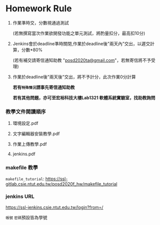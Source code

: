 # Homework Rule

1. 作業準時交，分數視通過測試

   (若無撰寫當次作業欲開發功能之單元測試，將酌量扣分，最高扣10分)

2. Jenkins會於deadline準時關閉,作業於deadline後"兩天內"交出，以遲交計算，分數*80%

    (若有補交請寄信通知助教 "posd2020ta@gmail.com"，若無寄信將不予受理)

3. 作業於deadline後"兩天後"交出，將不予計分，此次作業0分計算

    **若有`特殊情況`請事先寄信通知助教** 
    
    **若有其他問題，亦可至宏裕科技大樓Lab1321 軟體系統實驗室，找助教詢問**

### 教學文件閱讀順序
1. 環境設定.pdf

2. 文字編輯器安裝教學.pdf 

3. 作業上傳教學.pdf 

4. jenkins.pdf

### makefile 教學 ###
`makefile_tutorial`: https://ssl-gitlab.csie.ntut.edu.tw/posd2020f_hw/makefile_tutorial

### jenkins URL ###
https://ssl-jenkins.csie.ntut.edu.tw/login?from=/

`帳號` `密碼`預設皆為學號